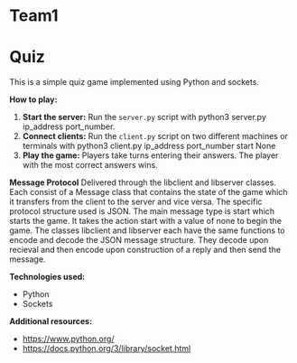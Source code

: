 # Team1

# Quiz

This is a simple quiz game implemented using Python and sockets.

**How to play:**
1. **Start the server:** Run the `server.py` script with python3 server.py ip_address port_number.
2. **Connect clients:** Run the `client.py` script on two different machines or terminals with python3 client.py ip_address port_number start None
3. **Play the game:** Players take turns entering their answers. The player with the most correct answers wins.

**Message Protocol**
Delivered through the libclient and libserver classes. Each consist of a Message class that contains the state of the game which it transfers from the client to the server and vice versa. The specific protocol structure used is JSON. The main message type is start which starts the game. It takes the action start with a value of none to begin the game. The classes libclient and libserver each have the same functions to encode and decode the JSON message structure. They decode upon recieval and then encode upon construction of a reply and then send the message. 

**Technologies used:**
* Python
* Sockets

**Additional resources:**
* https://www.python.org/
* https://docs.python.org/3/library/socket.html
